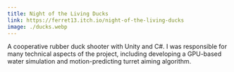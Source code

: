 ```yaml
---
title: Night of the Living Ducks
link: https://ferret13.itch.io/night-of-the-living-ducks
image: ./ducks.webp
---
```

A cooperative rubber duck shooter with Unity and C#. I was responsible for many technical aspects of the project, including developing a GPU-based water simulation and motion-predicting turret aiming algorithm.
